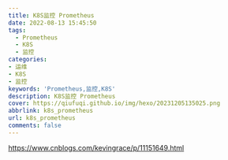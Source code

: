 ```yaml
---
title: K8S监控 Prometheus
date: 2022-08-13 15:45:50
tags:
  - Prometheus
  - K8S
  - 监控
categories: 
- 运维
- K8S
- 监控
keywords: 'Prometheus,监控,K8S'
description: K8S监控 Prometheus
cover: https://qiufuqi.github.io/img/hexo/20231205135025.png
abbrlink: k8s_prometheus
url: k8s_prometheus
comments: false
---
```


https://www.cnblogs.com/kevingrace/p/11151649.html